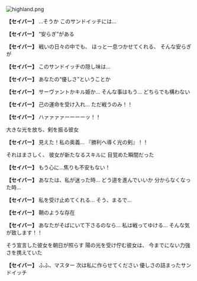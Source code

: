 
![highland.png](../images/backgrounds/highland.png)

**【セイバー】**
…そうか
このサンドイッチには…

**【セイバー】**
“安らぎ”がある

**【セイバー】**
戦いの日々の中でも、
ほっと一息つかせてくれる、
そんな安らぎが

**【セイバー】**
このサンドイッチの隠し味は…

**【セイバー】**
あなたの“優しさ”ということか

**【セイバー】**
サーヴァントかキル姫か…
そんな事はもう…
どちらでも構わない

**【セイバー】**
己の運命を受け入れ…
ただ戦うのみ！！

**【セイバー】**
ハァァァァーーーーッ！！

大きな光を放ち、剣を振る彼女

**【セイバー】**
見えた！私の奥義…
『勝利へ導く光の剣』！！

それはまさしく、
彼女が新たなるスキルに
目覚めた瞬間だった

**【セイバー】**
もう心に…焦りも不安もない！

**【セイバー】**
あなたは、私が迷った時…
どう道を進んでいいか
分からなくなった時…

**【セイバー】**
私を受け止めてくれる…
そう、まるで…

**【セイバー】**
鞘のような存在

**【セイバー】**
あなたがそばにいて下さるのなら…
私は戦ってゆける…
そんな気が致します！！

そう宣言した彼女を朝日が照らす
陽の光を受け佇む彼女は、
今までにない力強さを携えていた

**【セイバー】**
ふふ、マスター
次は私に作らせてください
優しさの詰まったサンドイッチ